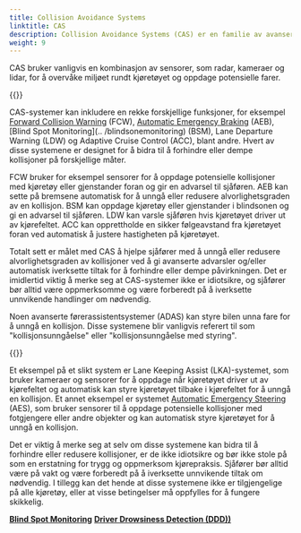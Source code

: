 ```yaml
---
title: Collision Avoidance Systems
linktitle: CAS
description: Collision Avoidance Systems (CAS) er en familie av avanserte førerassistentsystemer som er utviklet for å hjelpe sjåfører med å unngå kollisjoner med andre kjøretøy, fotgjengere og gjenstander på veien.
weight: 9
---
```

<!-- markdownlint-disable MD033 -->

CAS bruker vanligvis en kombinasjon av sensorer, som radar, kameraer og lidar, for å overvåke miljøet rundt kjøretøyet og oppdage potensielle farer.

{{<evkxdisplayaddarticle />}}

CAS-systemer kan inkludere en rekke forskjellige funksjoner, for eksempel [Forward Collision Warning](../forwardcollisionwarning) (FCW), [Automatic Emergency Braking](../automaticemergencybraking) (AEB), [Blind Spot Monitoring](.. /blindsonemonitoring) (BSM), Lane Departure Warning (LDW) og Adaptive Cruise Control (ACC), blant andre. Hvert av disse systemene er designet for å bidra til å forhindre eller dempe kollisjoner på forskjellige måter.

FCW bruker for eksempel sensorer for å oppdage potensielle kollisjoner med kjøretøy eller gjenstander foran og gir en advarsel til sjåføren. AEB kan sette på bremsene automatisk for å unngå eller redusere alvorlighetsgraden av en kollisjon. BSM kan oppdage kjøretøy eller gjenstander i blindsonen og gi en advarsel til sjåføren. LDW kan varsle sjåføren hvis kjøretøyet driver ut av kjørefeltet. ACC kan opprettholde en sikker følgeavstand fra kjøretøyet foran ved automatisk å justere hastigheten på kjøretøyet.

Totalt sett er målet med CAS å hjelpe sjåfører med å unngå eller redusere alvorlighetsgraden av kollisjoner ved å gi avanserte advarsler og/eller automatisk iverksette tiltak for å forhindre eller dempe påvirkningen. Det er imidlertid viktig å merke seg at CAS-systemer ikke er idiotsikre, og sjåfører bør alltid være oppmerksomme og være forberedt på å iverksette unnvikende handlinger om nødvendig.

Noen avanserte førerassistentsystemer (ADAS) kan styre bilen unna fare for å unngå en kollisjon. Disse systemene blir vanligvis referert til som "kollisjonsunngåelse" eller "kollisjonsunngåelse med styring".

{{<evkxdisplayaddarticle />}}

Et eksempel på et slikt system er Lane Keeping Assist (LKA)-systemet, som bruker kameraer og sensorer for å oppdage når kjøretøyet driver ut av kjørefeltet og automatisk kan styre kjøretøyet tilbake i kjørefeltet for å unngå en kollisjon. Et annet eksempel er systemet [Automatic Emergency Steering](../automaticemergencysteering/) (AES), som bruker sensorer til å oppdage potensielle kollisjoner med fotgjengere eller andre objekter og kan automatisk styre kjøretøyet for å unngå en kollisjon.

Det er viktig å merke seg at selv om disse systemene kan bidra til å forhindre eller redusere kollisjoner, er de ikke idiotsikre og bør ikke stole på som en erstatning for trygg og oppmerksom kjørepraksis. Sjåfører bør alltid være på vakt og være forberedt på å iverksette unnvikende tiltak om nødvendig. I tillegg kan det hende at disse systemene ikke er tilgjengelige på alle kjøretøy, eller at visse betingelser må oppfylles for å fungere skikkelig.

<div class="mt-3 mb-3">
    <a href="../blindspotmonitoring/" class="text-decoration-none text-black"><strong><i class="bi-arrow-left"></i> Blind Spot Monitoring</strong></a>
    <a href="../driverdrowsinessdetection/" class="text-decoration-none text-black float-end"><strong>Driver Drowsiness Detection (DDD)) <i class="bi-arrow-right"></i></strong></a>
</div>